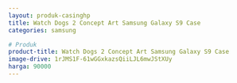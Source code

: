 ```yaml
---
layout: produk-casinghp
title: Watch Dogs 2 Concept Art Samsung Galaxy S9 Case
categories: samsung

# Produk
product-title: Watch Dogs 2 Concept Art Samsung Galaxy S9 Case
image-drive: 1rJMS1F-61wGGxkazsQiiLJL6mwJStXUy
harga: 90000
---
```

